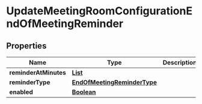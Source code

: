 

# UpdateMeetingRoomConfigurationEndOfMeetingReminder


## Properties

| Name | Type | Description | Notes |
|------------ | ------------- | ------------- | -------------|
|**reminderAtMinutes** | [**List**](List.md) |  |  [optional] |
|**reminderType** | [**EndOfMeetingReminderType**](EndOfMeetingReminderType.md) |  |  [optional] |
|**enabled** | [**Boolean**](Boolean.md) |  |  [optional] |



